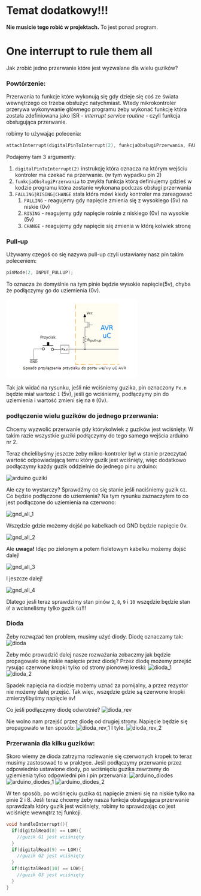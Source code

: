 # Temat dodatkowy!!!
**Nie musicie tego robić w projektach.** To jest ponad program.
# One interrupt to rule them all

Jak zrobić jedno przerwanie które jest wyzwalane dla wielu guzików?

### Powtórzenie:
Przerwania to funkcje które wykonują się gdy dzieje się coś ze świata wewnętrzego co trzeba obsłużyć natychmiast. Wtedy mikrokontroler przerywa wykonywanie głównego programu żeby wykonać funkcję która została zdefiniowana jako ISR - *interrupt service routine* - czyli funkcja obsługująca przerwanie.

robimy to używając polecenia:
```c++
attachInterrupt(digitalPinToInterrupt(2), funkcjaObsługiPrzerwania, FALLING);
```

Podajemy tam 3 argumenty:
1. `digitalPinToInterrupt(2)` instrukcję która oznacza na którym wejściu kontroler ma czekać na przerwanie. (w tym wypadku pin 2)
2. `funkcjaObsługiPrzerwania` to zwykła funkcja którą definiujemy gdzieś w kodzie programu która zostanie wykonana podczas obsługi przerwania
3. `FALLING|RISING|CHANGE` stała która mówi kiedy kontroler ma zareagować
   1. `FALLING` - reagujemy gdy napięcie zmienia się z wysokiego (5v) na niskie (0v)
   2. `RISING` - reagujemy gdy napięcie rośnie z niskiego (0v) na wysokie (5v)
   3. `CHANGE` - reagujemy gdy napięcie się zmienia w którą kolwiek stronę

### Pull-up
Używamy czegoś co się nazywa pull-up czyli ustawiamy nasz pin takim poleceniem:
```c++
pinMode(2, INPUT_PULLUP);
```
To oznacza że domyślnie na tym pinie będzie wysokie napięcie(5v), chyba że podłączymy go do uziemienia (0v).

![guzik podłączony do pull-up](temat3/pull-up.png)

Tak jak widać na rysunku, jeśli nie wciśniemy guzika, pin oznaczony `Px.n` będzie miał wartość `1` (5v), jeśli go wciśniemy, podłączymy pin do uziemienia i wartość zmieni się na `0` (0v). 

### podłączenie wielu guzików do jednego przerwania:

Chcemy wyzwolić przerwanie gdy którykolwiek z guzików jest wciśnięty. W takim razie wszystkie guziki podłączymy do tego samego wejścia arduino nr 2.

Teraz chcielibyśmy jeszcze żeby mikro-kontroler był w stanie przeczytać wartość odpowiadającą temu który guzik jest wciśnięty, więc dodatkowo podłączymy każdy guzik oddzielnie do jednego pinu arduino:

![arduino guziki](/interrupts/initial.png)

Ale czy to wystarczy? Sprawdźmy co się stanie jeśli naciśniemy guzik `G1`. Co będzie podłączone do uziemienia?
Na tym rysunku zaznaczyłem to co jest podłączone do uziemienia na czerwono:

![gnd_all_1](/interrupts/gnd_all_1.png)

Wszędzie gdzie możemy dojść po kabelkach od GND będzie napięcie 0v. 

![gnd_all_2](/interrupts/gnd_all_2.png)

Ale **uwaga!** Idąc po zielonym  a potem fioletowym kabelku możemy dojść dalej!

![gnd_all_3](/interrupts/gnd_all_3.png)

I jeszcze dalej!

![gnd_all_4](/interrupts/gnd_all_4.png)

Dlatego jesli teraz sprawdzimy stan pinów `2`, `8`, `9` i `10` wszędzie będzie stan `0`! a wcisneliśmy tylko guzik `G1`!!!

### Dioda
Żeby rozwązać ten problem, musimy użyć diody. Diodę oznaczamy tak:
![dioda](/interrupts/voltage_prop_0.png)

Żeby móc prowadzić dalej nasze rozważania zobaczmy jak będzie propagowało się niskie napięcie przez diodę? Przez diodę możemy przejść rysując czerwone kropki tylko od strony pionowej kreski:
![dioda_1](/interrupts/voltage_prop_1.png)
![dioda_2](/interrupts/voltage_prop_2.png)


Spadek napięcia na diodzie możemy uznać za pomijalny, a przez rezystor nie możemy dalej przejść. Tak więc, wszędzie gdzie są czerwone kropki zmierzylibyśmy napięcie `0v`! 

Co jeśli podłączymy diodę odwrotnie?
![dioda_rev](/interrupts/voltage_prop_rev_0.png)

Nie wolno nam przejść przez diodę od drugiej strony. Napięcie będzie się propagowało w ten sposób:
![dioda_rev_1](/interrupts/voltage_prop_rev_1.png)
I tyle.
![dioda_rev_2](/interrupts/voltage_prop_rev_2.png)

### Przerwania dla kilku guzików:
Skoro wiemy że dioda zatrzyma rozlewanie się czerwonych kropek to teraz musimy zastosować to w praktyce. Jeśli podłączymy przerwanie przez odpowiednio ustawione diody, po wciśnięciu guzika zewrzemy do uziemienia tylko odpowiedni pin i pin przerwania:
![arduino_diodes](/interrupts/diodes.png)
![arduino_diodes_1](/interrupts/diodes_1.png)
![arduino_diodes_2](/interrupts/diodes_2.png)

W ten sposób, po wciśnięciu guzika `G1` napięcie zmieni się na niskie tylko na pinie 2 i 8. 
Jeśli teraz chcemy żeby nasza funkcja obsługująca przerwanie sprawdzała który guzik jest wciśnięty, robimy to sprawdzając co jest wciśnięte wewnątrz tej funkcji.

```c++
void handleInterrupt(){
  if(digitalRead(8) == LOW){
    //guzik G1 jest wciśnięty
  }
  if(digitalRead(9) == LOW){
    //guzik G2 jest wciśnięty
  }
  if(digitalRead(10) == LOW){
    //guzik G3 jest wciśnięty
  }
}
```













